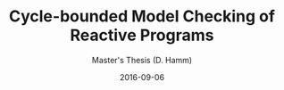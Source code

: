 ---
title: "Cycle-bounded Model Checking of Reactive Programs"
date: 2016-09-06
draft: false
subtitle: "Master's Thesis (D. Hamm)"
in: "2016 -- 2017"
section: "Work Experience"
subsection: "Student Supervision"
---